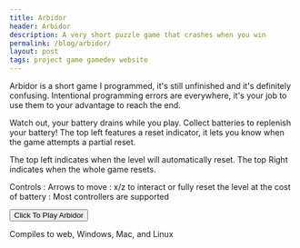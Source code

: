```yaml
---
title: Arbidor
header: Arbidor
description: A very short puzzle game that crashes when you win
permalink: /blog/arbidor/
layout: post
tags: project game gamedev website
---
```



Arbidor is a short game I programmed, it's still unfinished and it's definitely confusing. Intentional programming errors are everywhere, it's your job to use them to your advantage to reach the end.

Watch out, your battery drains while you play. Collect batteries to replenish your battery! The top left features a reset indicator, it lets you know when the game attempts a partial reset.

The top left indicates when the level will automatically reset.
The top Right indicates when the whole game resets.

Controls
: Arrows to move 
: x/z to interact or fully reset the level at the cost of battery
: Most controllers are supported

<button onclick="window.location.href='../../arbidor/arbidor.html';">Click To Play Arbidor</button>

Compiles to web, Windows, Mac, and Linux